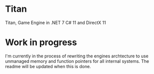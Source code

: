 # Titan
Titan, Game Engine in .NET 7 C# 11 and DirectX 11


# Work in progress
I'm currently in the process of rewriting the engines archtecture to use unmanaged memory and function pointers for all internal systems.
The readme will be updated when this is done.
